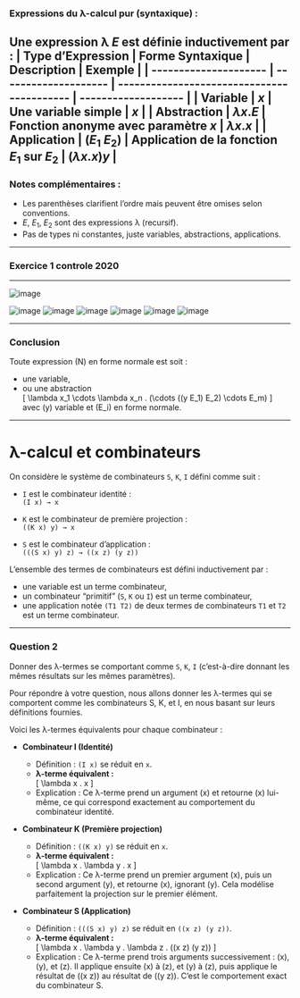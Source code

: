 ### Expressions du λ-calcul pur (syntaxique) :

Une **expression λ** $E$ est définie inductivement par :
| **Type d’Expression** | **Forme Syntaxique** | **Description**                            | **Exemple**         |
| --------------------- | -------------------- | ------------------------------------------ | ------------------- |
| **Variable**          | $x$                  | Une variable simple                        | $x$                 |
| **Abstraction**       | $\lambda x . E$      | Fonction anonyme avec paramètre $x$        | $\lambda x . x$     |
| **Application**       | $(E_1 \; E_2)$       | Application de la fonction $E_1$ sur $E_2$ | $(\lambda x . x) y$ |
---

### Notes complémentaires :

* Les parenthèses clarifient l’ordre mais peuvent être omises selon conventions.
* $E$, $E_1$, $E_2$ sont des expressions λ (recursif).
* Pas de types ni constantes, juste variables, abstractions, applications.

---
### Exercice 1 controle 2020
---
![image](https://github.com/user-attachments/assets/c116c9a6-bb17-44fc-8014-ef7541a564e0)

![image](https://github.com/user-attachments/assets/852ec189-8ded-4e67-b0d3-7be997fa9064)
![image](https://github.com/user-attachments/assets/f05739b5-631d-4fab-80d1-2aab9bfb6e99)
![image](https://github.com/user-attachments/assets/b243a9e1-342d-4212-9f36-487d0bc485db)
![image](https://github.com/user-attachments/assets/c75ed716-b763-4c1c-ae73-455363cc5e26)
![image](https://github.com/user-attachments/assets/fda6ab38-8124-42dc-931c-97bff145ec28)
![image](https://github.com/user-attachments/assets/70f73d6f-1ca0-425b-9b49-2528f409bf1b)







---

### Conclusion

Toute expression \(N\) en forme normale est soit :

- une variable,  
- ou une abstraction  
  \[
  \lambda x_1 \cdots \lambda x_n . (\cdots ((y E_1) E_2) \cdots E_m)
  \]
  avec \(y\) variable et \(E_i\) en forme normale.

---



# λ-calcul et combinateurs

On considère le système de combinateurs `S`, `K`, `I` défini comme suit :

- `I` est le combinateur identité :  
  `(I x) → x`

- `K` est le combinateur de première projection :  
  `((K x) y) → x`

- `S` est le combinateur d’application :  
  `(((S x) y) z) → ((x z) (y z))`

L’ensemble des termes de combinateurs est défini inductivement par :  
- une variable est un terme combinateur,  
- un combinateur “primitif” (`S`, `K` ou `I`) est un terme combinateur,  
- une application notée `(T1 T2)` de deux termes de combinateurs `T1` et `T2` est un terme combinateur.

---

### Question 2

Donner des λ-termes se comportant comme `S`, `K`, `I` (c’est-à-dire donnant les mêmes résultats sur les mêmes paramètres).

Pour répondre à votre question, nous allons donner les λ-termes qui se comportent comme les combinateurs S, K, et I, en nous basant sur leurs définitions fournies.

Voici les λ-termes équivalents pour chaque combinateur :

- **Combinateur I (Identité)**  
  - Définition : `(I x)` se réduit en `x`.  
  - **λ-terme équivalent :**  
    \[
    \lambda x . x
    \]  
  - Explication : Ce λ-terme prend un argument \(x\) et retourne \(x\) lui-même, ce qui correspond exactement au comportement du combinateur identité.

- **Combinateur K (Première projection)**  
  - Définition : `((K x) y)` se réduit en `x`.  
  - **λ-terme équivalent :**  
    \[
    \lambda x . \lambda y . x
    \]  
  - Explication : Ce λ-terme prend un premier argument \(x\), puis un second argument \(y\), et retourne \(x\), ignorant \(y\). Cela modélise parfaitement la projection sur le premier élément.

- **Combinateur S (Application)**  
  - Définition : `(((S x) y) z)` se réduit en `((x z) (y z))`.  
  - **λ-terme équivalent :**  
    \[
    \lambda x . \lambda y . \lambda z . ((x z) (y z))
    \]  
  - Explication : Ce λ-terme prend trois arguments successivement : \(x\), \(y\), et \(z\). Il applique ensuite \(x\) à \(z\), et \(y\) à \(z\), puis applique le résultat de \((x z)\) au résultat de \((y z)\). C’est le comportement exact du combinateur S.


